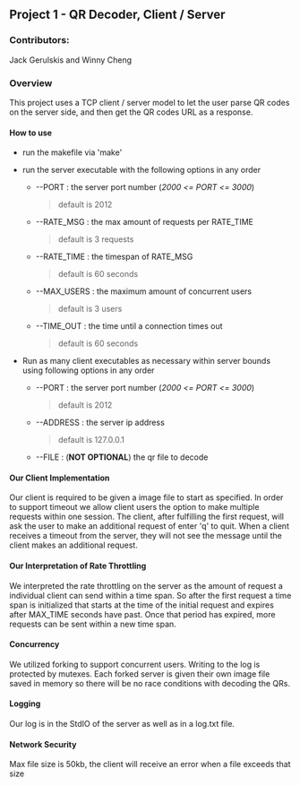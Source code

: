 ## Project 1 - QR Decoder, Client / Server
### Contributors: 
Jack Gerulskis and Winny Cheng

### Overview

This project uses a TCP client / server model to let the user parse QR codes on the server side, and then get the QR
codes URL as a response.

#### How to use

- run the makefile via 'make'
- run the server executable with the following options in any order
    - --PORT : the server port number (<i>2000 <= PORT <= 3000</i>)
      > default is 2012
    - --RATE_MSG : the max amount of requests per RATE_TIME
      > default is 3 requests
    - --RATE_TIME : the timespan of RATE_MSG
      > default is 60 seconds
    - --MAX_USERS : the maximum amount of concurrent users 
      > default is 3 users
    - --TIME_OUT : the time until a connection times out
      > default is 60 seconds
                                                         
- Run as many client executables as necessary within server bounds using following options in any order
    - --PORT : the server port number (<i>2000 <= PORT <= 3000</i>)
      > default is 2012
    - --ADDRESS : the server ip address
      > default is 127.0.0.1
    - --FILE : (<b>NOT OPTIONAL</b>) the qr file to decode

#### Our Client Implementation

Our client is required to be given a image file to start as specified. In order to support timeout we allow client users 
the option to make multiple requests within one session. The client, after fulfilling the first request, will ask the 
user to make an additional request of enter 'q' to quit. When a client receives a timeout from the server, they will not 
see the message until the client makes an additional request.

#### Our Interpretation of Rate Throttling

We interpreted the rate throttling on the server as the amount of request a individual client can send within a time 
span. So after the first request a time span is initialized that starts at the time of the initial request and expires 
after MAX_TIME seconds have past. Once that period has expired, more requests can be sent within a new time span.   

#### Concurrency

We utilized forking to support concurrent users. Writing to the log is protected by mutexes. Each forked server
is given their own image file saved in memory so there will be no race conditions with decoding the QRs.

#### Logging

Our log is in the StdIO of the server as well as in a log.txt file.

#### Network Security

Max file size is 50kb, the client will receive an error when a file exceeds that size
